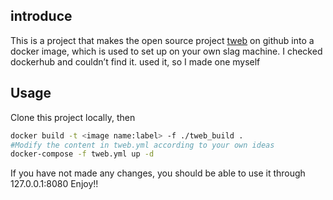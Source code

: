 ## introduce
This is a project that makes the open source project [tweb](https://github.com/morethanwords/tweb) on github into a docker image, which is used to set up on your own slag machine. I checked dockerhub and couldn’t find it. used it, so I made one myself
## Usage
Clone this project locally, then
```sh
docker build -t <image name:label> -f ./tweb_build .
#Modify the content in tweb.yml according to your own ideas
docker-compose -f tweb.yml up -d
```
If you have not made any changes, you should be able to use it through 127.0.0.1:8080
Enjoy!!